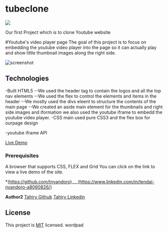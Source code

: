 # tubeclone

![](https://img.shields.io/badge/Microverse-blueviolet)


Our first Project which is to clone Youtube website 

#Youtube's video player page
The goal of this project is to focus on embedding the youtube video player into the page so it can actually play and show little thumbnail images along the right side.

![screenshot](https://user-images.githubusercontent.com/30318155/90988765-94f20c00-e595-11ea-9f83-dccee4ec7011.png)

## Technologies
-Built HTML5
--We used the header  tag to contain the logos and all the top nav elements
--We used the flex to control the elements and items in the header
--We mostly used the divs eleent to structure the contents of the main page 
--We created an aside main element for the thumbnails and right side images and iformation
we also used the youtube iframe to embedd the youtube video player.
-CSS main used pure CSS3 and the flex box for ourpage design

-youtube iframe API

[Live Demo](https://rawcdn.githack.com/tahiry-dev/tubeclone/e8622d2fb2feedfa7f25d177144ae15d47d15fb5/index.html)

### Prerequisites
A browser that supports CSS, FLEX and Grid
You can click on the link to view a live demo of the site.


*(https://github.com/tnyandoro)___(https://www.linkedin.com/in/tendai-nyandoro-a8060826/)

**Author2**
[Tahiry Github](https://github.com/tahiry-dev)
[Tahiry Linkedin](https://www.linkedin.com/in/tahiry-randriamiarintsoa-2276831b1/)


## License

This project is [MIT](lic.url) licensed.
wordpad
